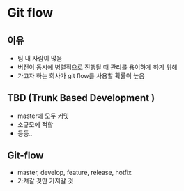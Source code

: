 # Git flow

## 이유

- 팀 내 사람이 많음
- 버전이 동시에 병렬적으로 진행될 때 관리를 용이하게 하기 위해
- 가고자 하는 회사가 git flow를 사용할 확률이 높음

## TBD (Trunk Based Development )

- master에 모두 커밋
- 소규모에 적합
- 등등..

## Git-flow

- master, develop, feature, release, hotfix
- 가져갈 것만 가져갈 것

